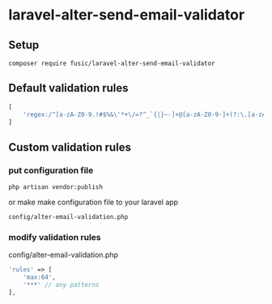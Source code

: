 # laravel-alter-send-email-validator

## Setup

```
composer require fusic/laravel-alter-send-email-validator
```

## Default validation rules

```php
[
    'regex:/^[a-zA-Z0-9.!#$%&\'*+\/=?^_`{|}~-]+@[a-zA-Z0-9-]+(?:\.[a-zA-Z0-9-]+)*$/ui'
]
```

## Custom validation rules

### put configuration file

```
php artisan vendor:publish
```

or make make configuration file to your laravel app

```
config/alter-email-validation.php
```

### modify validation rules

config/alter-email-validation.php

```php
'rules' => [
    'max:64',
    '***' // any patterns
],
```
